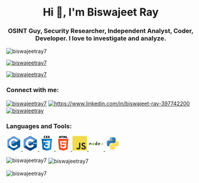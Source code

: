 <h1 align="center">Hi 👋, I'm Biswajeet Ray</h1>
<h3 align="center">OSINT Guy, Security Researcher, Independent Analyst, Coder, Developer. I love to investigate and analyze.</h3>

<p align="left"> <img src="https://komarev.com/ghpvc/?username=biswajeetray7&label=Profile%20views&color=0e75b6&style=flat" alt="biswajeetray7" /> </p>

<p align="left"> <a href="https://github.com/ryo-ma/github-profile-trophy"><img src="https://github-profile-trophy.vercel.app/?username=biswajeetray7" alt="biswajeetray7" /></a> </p>

<p align="left"> <a href="https://twitter.com/biswajeetray7" target="blank"><img src="https://img.shields.io/twitter/follow/biswajeetray7?logo=twitter&style=for-the-badge" alt="biswajeetray7" /></a> </p>

<h3 align="left">Connect with me:</h3>
<p align="left">
<a href="https://twitter.com/biswajeetray7" target="blank"><img align="center" src="https://raw.githubusercontent.com/rahuldkjain/github-profile-readme-generator/master/src/images/icons/Social/twitter.svg" alt="biswajeetray7" height="30" width="40" /></a>
<a href="https://linkedin.com/in/https://www.linkedin.com/in/biswajeet-ray-397742200" target="blank"><img align="center" src="https://raw.githubusercontent.com/rahuldkjain/github-profile-readme-generator/master/src/images/icons/Social/linked-in-alt.svg" alt="https://www.linkedin.com/in/biswajeet-ray-397742200" height="30" width="40" /></a>
<a href="https://www.youtube.com/c/biswajeetray" target="blank"><img align="center" src="https://raw.githubusercontent.com/rahuldkjain/github-profile-readme-generator/master/src/images/icons/Social/youtube.svg" alt="biswajeetray" height="30" width="40" /></a>
</p>

<h3 align="left">Languages and Tools:</h3>
<p align="left"> <a href="https://www.cprogramming.com/" target="_blank" rel="noreferrer"> <img src="https://raw.githubusercontent.com/devicons/devicon/master/icons/c/c-original.svg" alt="c" width="40" height="40"/> </a> <a href="https://www.w3schools.com/cpp/" target="_blank" rel="noreferrer"> <img src="https://raw.githubusercontent.com/devicons/devicon/master/icons/cplusplus/cplusplus-original.svg" alt="cplusplus" width="40" height="40"/> </a> <a href="https://www.w3schools.com/css/" target="_blank" rel="noreferrer"> <img src="https://raw.githubusercontent.com/devicons/devicon/master/icons/css3/css3-original-wordmark.svg" alt="css3" width="40" height="40"/> </a> <a href="https://www.w3.org/html/" target="_blank" rel="noreferrer"> <img src="https://raw.githubusercontent.com/devicons/devicon/master/icons/html5/html5-original-wordmark.svg" alt="html5" width="40" height="40"/> </a> <a href="https://developer.mozilla.org/en-US/docs/Web/JavaScript" target="_blank" rel="noreferrer"> <img src="https://raw.githubusercontent.com/devicons/devicon/master/icons/javascript/javascript-original.svg" alt="javascript" width="40" height="40"/> </a> <a href="https://nodejs.org" target="_blank" rel="noreferrer"> <img src="https://raw.githubusercontent.com/devicons/devicon/master/icons/nodejs/nodejs-original-wordmark.svg" alt="nodejs" width="40" height="40"/> </a> <a href="https://www.python.org" target="_blank" rel="noreferrer"> <img src="https://raw.githubusercontent.com/devicons/devicon/master/icons/python/python-original.svg" alt="python" width="40" height="40"/> </a> </p>



<p><img align="left" src="https://github-readme-stats.vercel.app/api/top-langs?username=biswajeetray7&show_icons=true&locale=en&layout=compact" alt="biswajeetray7" /></p>

<p>&nbsp;<img align="center" src="https://github-readme-stats.vercel.app/api?username=biswajeetray7&show_icons=true&locale=en" alt="biswajeetray7" /></p>

<p><img align="center" src="https://github-readme-streak-stats.herokuapp.com/?user=biswajeetray7&" alt="biswajeetray7" /></p>

